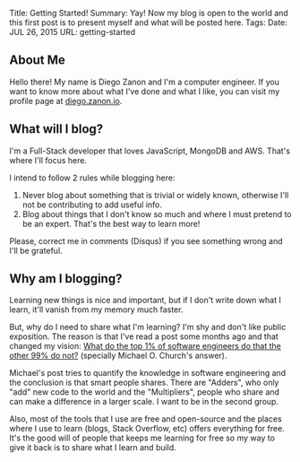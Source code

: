 Title: Getting Started!
Summary: Yay! Now my blog is open to the world and this first post is to present myself and what will be posted here.
Tags:
Date: JUL 26, 2015
URL: getting-started

## About Me

Hello there! My name is Diego Zanon and I'm a computer engineer. If you want to know more about what I've done and what I like, you can visit my profile page at [diego.zanon.io](https://diego.zanon.io).

## What will I blog?

I'm a Full-Stack developer that loves JavaScript, MongoDB and AWS. That's where I'll focus here.

I intend to follow 2 rules while blogging here:

 1. Never blog about something that is trivial or widely known, otherwise I'll not be contributing to add useful info.
 2. Blog about things that I don't know so much and where I must pretend to be an expert. That's the best way to learn more!

 Please, correct me in comments (Disqus) if you see something wrong and I'll be grateful.

## Why am I blogging?

Learning new things is nice and important, but if I don't write down what I learn, it'll vanish from my memory much faster.

But, why do I need to share what I'm learning? I'm shy and don't like public exposition. The reason is that I've read a post some months ago and that changed my vision: [What do the top 1% of software engineers do that the other 99% do not?](https://www.quora.com/What-do-the-top-1-of-software-engineers-do-that-the-other-99-do-not) (specially Michael O. Church's answer).

Michael's post tries to quantify the knowledge in software engineering and the conclusion is that smart people shares. There are "Adders", who only "add" new code to the world and the "Multipliers", people who share and can make a difference in a larger scale. I want to be in the second group.

Also, most of the tools that I use are free and open-source and the places where I use to learn (blogs, Stack Overflow, etc) offers everything for free. It's the good will of people that keeps me learning for free so my way to give it back is to share what I learn and build.
